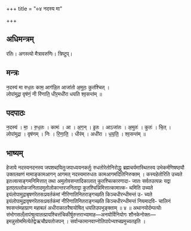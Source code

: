 +++
title = "०४ नदस्य मा"

+++
## अधिमन्त्रम्
रतिः। अगस्त्यो मैत्रावरुणिः। त्रिष्टुप्।

## मन्त्रः
न॒दस्य॑ मा रुध॒तः काम॒ आग॑न्नि॒त आजा॑तो अ॒मुतः॒ कुत॑श्चित् ।  
लोपा॑मुद्रा॒ वृष॑णं॒ नी रि॑णाति॒ धीर॒मधी॑रा धयति श्व॒सन्त॑म् ॥

## पदपाठः
न॒दस्य॑ । मा॒ । रु॒ध॒तः । कामः॑ । आ । अ॒ग॒न् । इ॒तः । आऽजा॑तः । अ॒मुतः॑ । कुतः॑ । चि॒त् ।  
लोपा॑मुद्रा । वृष॑णम् । निः । रि॒णा॒ति॒ । धीर॑म् । अधी॑रा । ध॒य॒ति॒ । श्व॒सन्त॑म् ॥

## भाष्यम्
हेजाये नदस्यनदनस्य जपशब्दयितुःजपाध्ययनकर्तुः रुधतोरेतोनिरोद्धुः ब्रह्मचर्यमास्थितस्य उभेकर्मणिषष्ठ्यौ उक्तलक्षणं मामाङ्कामआगन् आगमत् नदस्यमारुधतः कामआगमदितिनिरुक्तम् । कस्यहेतोरिति उच्यते इतःत्वत्सङ्गमनिमित्तात् तथा अमुतोवसन्तादिकालात् कुतश्चित्कारणादा- जातः सर्वतउत्पन्नः यद्वा इतएतल्लोकजनितादमुतोलोकान्तरजनिताद्वा कुतश्चिन्निमित्तात्कामात्क- थमिति उच्यते इयंलोपामुद्राबृषणंरेतसःप्रवर्तकंमां नीरिणातिनितराङ्गच्छति किञ्चधीरन्धीमन्तं उ- च्यते इयंलोपामुद्रावृषणंरेतसःप्रवर्तकंमां नीरिणातिनितराङ्गच्छति किञ्चधीरन्धीमन्तं नियमादवि- चालिनं श्वसन्तंमहाप्राण महाबलं अधीराकातरैषायोषित् धयतिउपभुङ्क्ताम् ॥ ४ ॥ अथानयोर्दम्पत्योः संभोगसल्ँलापंश्रुत्वातत्प्रायश्चित्तंचिकीर्षुरुत्तराभ्यामाह—अनयोर्विनियोगः शौनकेनोक्तः—इमन्नुसोममित्येतेद्वेऋचौप्रयतोजपन् । सर्वान्कामानवाप्नोतिपापेभ्यश्चप्रमुच्यतइति ।